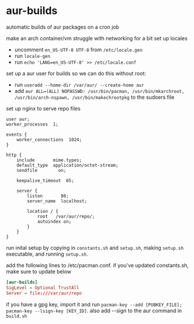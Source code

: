# aur-builds
automatic builds of aur packages on a cron job

make an arch container/vm 
struggle with networking for a bit
set up locales
 - uncomment `en_US-UTF-8 UTF-8` from `/etc/locale.gen`
 - run `locale-gen`
 - run `echo 'LANG=en_US-UTF-8' >> /etc/locale.conf`

set up a aur user for builds so we can do this without root:
 - run `useradd --home-dir /var/aur/ --create-home aur`
 - add `aur ALL=(ALL) NOPASSWD: /usr/bin/pacman, /usr/bin/mkarchroot, /usr/bin/arch-nspawn, /usr/bin/makechrootpkg` to the sudoers file

set up nginx to serve repo files
```nginx
user aur;
worker_processes  1;

events {
    worker_connections  1024;
}

http {
    include       mime.types;
    default_type  application/octet-stream;
    sendfile        on;

    keepalive_timeout  65;

    server {
        listen       80;
        server_name  localhost;

        location / {
            root   /var/aur/repo/;
            autoindex on;
        }
    }
}
```

run inital setup by copying in `constants.sh` and `setup.sh`, making `setup.sh` executable, and running `setup.sh`.

add the following lines to /etc/pacman.conf. if you've updated constants.sh, make sure to update below
```toml
[aur-builds]
SigLevel = Optional TrustAll
Server = file:///var/aur/repo
```

if you have a gpg key, import it and run `pacman-key --add [PUBKEY_FILE]; pacman-key --lsign-key [KEY_ID]`. also add --sign to the aur command in `build.sh`